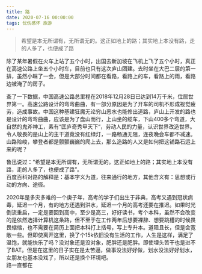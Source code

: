 ```yaml
---
title: 路
date: 2020-07-16 00:00:00
tags: 忧伤感怀 旅游
---
```

> 希望是本无所谓有，无所谓无的。这正如地上的路；其实地上本没有路，走的人多了，也便成了路  

除了某年暑假在火车上站了五个小时，出国去新加坡在飞机上飞了五个小时，真正在高速公路上坐五个小时车，目前也只有这次庐山团建。去时坐在大巴二层的第一排，虽然小眯了一会，但是大部分时间都在看路，看路上的车，看路上的雨，看路边被淹了的房子。  

查了一下数据，中国高速公路总里程在2018年12月28日已达到14万千米，位居世界第一。高速公路设计的弯弯曲曲，有一部分原因是为了开车的司机不形成视觉疲劳，造成事故。中国这种基建狂魔无论穷山恶水也能修出道路，庐山上开发的路也是设计的弯弯曲曲，应该是为了盘山而行，上山坐的缆车，下山400多个弯道，大自然的鬼斧神工，素有“匡庐奇秀甲天下“，劳动人民的力量，认识世界改造世界。令人敬畏的是山上的主干道竟没有红绿灯，一路畅通无阻，连夜晚会车都不减速。山路险峻，攀登者都是颤颤巍巍的爬上去，那么造路的人又是如何把这铺路石运上来的呢？  

鲁迅说过：“希望是本无所谓有，无所谓无的。这正如地上的路；其实地上本没有路，走的人多了，也便成了路”。  
百度百科对路的解释是：基本字义为道，往来通行的地方，其他含义有：思想或行动的方向、途径。  



2020年是多灾多难的一个庚子年，高考的学子们出生于非典，高考又遇到冠状病毒，延迟一个月，有的地方还遇到洪水，延迟一个月的高考还要在推迟。如果时光倒流重启，一定是要回到高中，至少是高三，好好读书，考个本科，虽然不会改变的是依然选择计算机这条路，但不至于在工作两年后想要裸辞、想要跳槽的时候畏畏缩缩，也不需要在简历上面把本科打上括号，写上专升本。道阻且长，但是会宽敞一些。但即使离开这里，换了个15k依旧没有生活的工作，人生是这样，满足了温饱，就能快乐了吗？没对象还是没对象，肥胖还是肥胖。即使埋头苦干也是进不了BAT。但是在这里的日子实在是太苦逼，做事没法好好做，划水没法好好划水，女朋友也基本没戏了，所以还是换个环境吧。  
路一直都在  